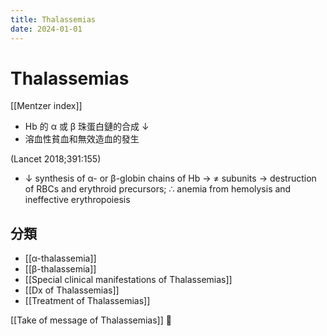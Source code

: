 ```yaml
---
title: Thalassemias
date: 2024-01-01
---
```


# Thalassemias

[[Mentzer index]]

- Hb 的 α 或 β 珠蛋白鏈的合成 ↓
- 溶血性貧血和無效造血的發生

(Lancet 2018;391:155)

- ↓ synthesis of α- or β-globin chains of Hb → ≠ subunits → destruction of RBCs and erythroid precursors; ∴ anemia from hemolysis and ineffective erythropoiesis

## 分類

- [[α-thalassemia]]
- [[β-thalassemia]]
- [[Special clinical manifestations of Thalassemias]]
- [[Dx of Thalassemias]]
- [[Treatment of Thalassemias]]

[[Take of message of Thalassemias]] 󰒗
